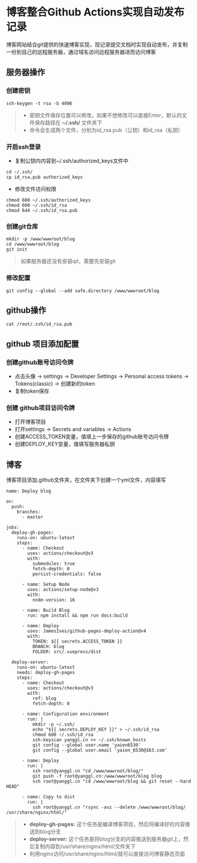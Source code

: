 # 博客整合Github Actions实现自动发布记录

博客网站结合git提供的快速博客实现，现记录提交文档时实现自动发布，并复制一份到自己的远程服务器，通过域名访问远程服务器进而访问博客

## 服务器操作

### 创建密钥

```shell
ssh-keygen -t rsa -b 4096
```

> - 密钥文件保存位置可以修改，如果不想修改可以直接Enter，默认的文件保存路径在 **~/.ssh/** 文件夹下
> - 命令会生成两个文件，分别为id_rsa.pub（公钥）和id_rsa（私钥）

### 开启ssh登录

- 复制公钥内内容到~/.ssh/authorized_keys文件中

```shell
cd ~/.ssh/
cp id_rsa.pub authorized_keys
```

- 修改文件访问权限

```shell
chmod 600 ~/.ssh/authorized_keys
chmod 600 ~/.ssh/id_rsa
chmod 644 ~/.ssh/id_rsa.pub
```

### 创建git仓库

```shell
mkdir -p /www/wwwroot/blog
cd /www/wwwroot/blog
git init
```

> 如果服务器还没有安装qit，需要先安装git

### 修改配置

```shell
git config --global --add safe.directory /www/wwwroot/blog
```

## github操作

```shell
cat /root/.ssh/id_rsa.pub
```

## github 项目添加配置

### 创建github账号访问令牌

- 点击头像 -> settings -> Developer Settings -> Personal access tokens -> Tokens(classic) -> 创建新的token
- 复制token保存

### 创建 github项目访问令牌

- 打开博客项目
- 打开settings -> Secrets and variables -> Actions
- 创建ACCESS_TOKEN变量，值填上一步保存的github账号访问令牌
- 创建DEPLOY_KEY变量，值填写服务器私钥

## 博客

博客项目添加.github文件夹，在文件夹下创建一个yml文件，内容填写

```shell
name: Deploy blog

on:
  push:
    branches:
      - master

jobs:
  deploy-gh-pages:
    runs-on: ubuntu-latest
    steps:
      - name: Checkout
        uses: actions/checkout@v3
        with:
          submodules: true
          fetch-depth: 0
          persist-credentials: false

      - name: Setup Node
        uses: actions/setup-node@v3
        with:
          node-version: 16

      - name: Build Blog
        run: npm install && npm run docs:build

      - name: Deploy
        uses: JamesIves/github-pages-deploy-action@v4
        with:
          TOKEN: ${{ secrets.ACCESS_TOKEN }}
          BRANCH: blog
          FOLDER: src/.vuepress/dist

  deploy-server:
    runs-on: ubuntu-latest
    needs: deploy-gh-pages
    steps:
      - name: Checkout
        uses: actions/checkout@v3
        with:
          ref: blog
          fetch-depth: 0

      - name: Configuration environment
        run: |
          mkdir -p ~/.ssh/
          echo "${{ secrets.DEPLOY_KEY }}" > ~/.ssh/id_rsa
          chmod 600 ~/.ssh/id_rsa
          ssh-keyscan yanggl.cn >> ~/.ssh/known_hosts
          git config --global user.name 'yaien6530'
          git config --global user.email 'yaien_6530@163.com'

      - name: Deploy
        run: |
          ssh root@yanggl.cn "cd /www/wwwroot/blog/"
          git push -f root@yanggl.cn:/www/wwwroot/blog blog          
          ssh root@yanggl.cn "cd /www/wwwroot/blog && git reset --hard HEAD"

      - name: Copy to dist
        run: |
          ssh root@yanggl.cn "rsync -avz --delete /www/wwwroot/blog/ /usr/share/nginx/html/"
```

> - **deploy-gh-pages:** 这个任务是编译博客项目，然后将编译好的内容推送到blog分支
> - **deploy-server:** 这个任务是将blog分支的内容推送到服务器git上，然后复制内容到/usr/share/nginx/html/文件夹下
> - 利用nginx访问/usr/share/nginx/html/就可以直接访问博客静态页面
